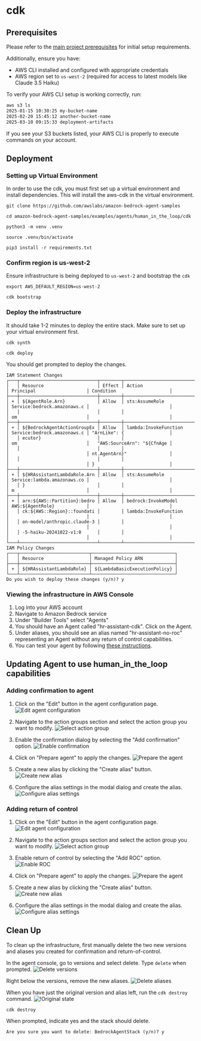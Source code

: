 # cdk

## Prerequisites

Please refer to the [main project prerequisites](../README.md) for initial setup requirements.

Additionally, ensure you have:
- AWS CLI installed and configured with appropriate credentials
- AWS region set to `us-west-2` (required for access to latest models like Claude 3.5 Haiku)

To verify your AWS CLI setup is working correctly, run:
```bash
aws s3 ls
2025-01-15 10:30:25 my-bucket-name
2025-02-20 15:45:12 another-bucket-name
2025-03-10 09:15:33 deployment-artifacts
```
If you see your S3 buckets listed, your AWS CLI is properly to execute commands on your account.

## Deployment

### Setting up Virtual Environment

In order to use the cdk, you must first set up a virtual environment and install dependencies. This will install the aws-cdk in the virtual environment.
```
git clone https://github.com/awslabs/amazon-bedrock-agent-samples

cd amazon-bedrock-agent-samples/examples/agents/human_in_the_loop/cdk

python3 -m venv .venv

source .venv/bin/activate

pip3 install -r requirements.txt
```

### Confirm region is us-west-2
Ensure infrastructure is being deployed to `us-west-2` and bootstrap the `cdk`
```
export AWS_DEFAULT_REGION=us-west-2

cdk bootstrap
```

### Deploy the infrastructure
It should take 1-2 minutes to deploy the entire stack. Make sure to set up your virtual environment first.
```
cdk synth 

cdk deploy 
```

You should get prompted to deploy the changes.

```
IAM Statement Changes
┌───┬─────────────────────────────┬────────┬─────────────────────────────┬─────────────────────────────┬──────────────────────────────┐
│   │ Resource                    │ Effect │ Action                      │ Principal                   │ Condition                    │
├───┼─────────────────────────────┼────────┼─────────────────────────────┼─────────────────────────────┼──────────────────────────────┤
│ + │ ${AgentRole.Arn}            │ Allow  │ sts:AssumeRole              │ Service:bedrock.amazonaws.c │                              │
│   │                             │        │                             │ om                          │                              │
├───┼─────────────────────────────┼────────┼─────────────────────────────┼─────────────────────────────┼──────────────────────────────┤
│ + │ ${BedrockAgentActionGroupEx │ Allow  │ lambda:InvokeFunction       │ Service:bedrock.amazonaws.c │ "ArnLike": {                 │
│   │ ecutor}                     │        │                             │ om                          │   "AWS:SourceArn": "${CfnAge │
│   │                             │        │                             │                             │ nt.AgentArn}"                │
│   │                             │        │                             │                             │ }                            │
├───┼─────────────────────────────┼────────┼─────────────────────────────┼─────────────────────────────┼──────────────────────────────┤
│ + │ ${HRAssistantLambdaRole.Arn │ Allow  │ sts:AssumeRole              │ Service:lambda.amazonaws.co │                              │
│   │ }                           │        │                             │ m                           │                              │
├───┼─────────────────────────────┼────────┼─────────────────────────────┼─────────────────────────────┼──────────────────────────────┤
│ + │ arn:${AWS::Partition}:bedro │ Allow  │ bedrock:InvokeModel         │ AWS:${AgentRole}            │                              │
│   │ ck:${AWS::Region}::foundati │        │ lambda:InvokeFunction       │                             │                              │
│   │ on-model/anthropic.claude-3 │        │                             │                             │                              │
│   │ -5-haiku-20241022-v1:0      │        │                             │                             │                              │
└───┴─────────────────────────────┴────────┴─────────────────────────────┴─────────────────────────────┴──────────────────────────────┘
IAM Policy Changes
┌───┬──────────────────────────┬───────────────────────────────┐
│   │ Resource                 │ Managed Policy ARN            │
├───┼──────────────────────────┼───────────────────────────────┤
│ + │ ${HRAssistantLambdaRole} │ ${LambdaBasicExecutionPolicy} │
└───┴──────────────────────────┴───────────────────────────────┘
Do you wish to deploy these changes (y/n)? y
```

### Viewing the infrastructure in AWS Console

1. Log into your AWS account
2. Navigate to Amazon Bedrock service
3. Under "Builder Tools" select "Agents"
4. You should have an Agent called "hr-assistant-cdk". Click on the Agent.
5. Under aliases, you should see an alias named "hr-assistant-no-roc" representing an Agent without any return of control capabilities.
6. You can test your agent by following [these instructions](https://docs.aws.amazon.com/bedrock/latest/userguide/agents-test.html).

## Updating Agent to use human_in_the_loop capabilities

### Adding confirmation to agent

1. Click on the "Edit" button in the agent configuration page.
![Edit agent configuration](../images/console-edit-agent.png)

2. Navigate to the action groups section and select the action group you want to modify.
![Select action group](../images/console-click-on-action-group.png)

3. Enable the confirmation dialog by selecting the "Add confirmation" option.
![Enable confirmation](../images/console-add-confirmation.jpg)

4. Click on "Prepare agent" to apply the changes.
![Prepare the agent](../images/console-prepare-agent.png)

5. Create a new alias by clicking the "Create alias" button.
![Create new alias](../images/console-create-new-alias.png)

6. Configure the alias settings in the modal dialog and create the alias.
![Configure alias settings](../images/console-create-alias-modal.png)

### Adding return of control

1. Click on the "Edit" button in the agent configuration page.
![Edit agent configuration](../images/console-edit-agent.png)

2. Navigate to the action groups section and select the action group you want to modify.
![Select action group](../images/console-click-on-action-group.png)

3. Enable return of control by selecting the "Add ROC" option.
![Enable ROC](../images/console-add-roc.png)

4. Click on "Prepare agent" to apply the changes.
![Prepare the agent](../images/console-prepare-agent.png)

5. Create a new alias by clicking the "Create alias" button.
![Create new alias](../images/console-create-new-alias.png)

6. Configure the alias settings in the modal dialog and create the alias.
![Configure alias settings](../images/console-create-alias-modal.png)

## Clean Up
To clean up the infrastructure, first manually delete the two new versions and aliases you created for confirmation and return-of-control.

In the agent console, go to versions and select delete. Type `delete` when prompted.
![Delete versions](../images/console-delete-version.png)

Right below the versions, remove the new aliases.
![Delete aliases](../images/console-delete-alias.png)

When you have just the original version and alias left, run the `cdk destroy` command.
![!Original state](../images/console-original-state.png)
```
cdk destroy
```

When prompted, indicate yes and the stack should delete.
```
Are you sure you want to delete: BedrockAgentStack (y/n)? y
```
